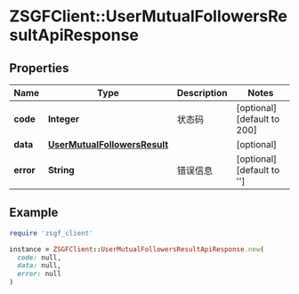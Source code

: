 # ZSGFClient::UserMutualFollowersResultApiResponse

## Properties

| Name | Type | Description | Notes |
| ---- | ---- | ----------- | ----- |
| **code** | **Integer** | 状态码 | [optional][default to 200] |
| **data** | [**UserMutualFollowersResult**](UserMutualFollowersResult.md) |  | [optional] |
| **error** | **String** | 错误信息 | [optional][default to &#39;&#39;] |

## Example

```ruby
require 'zsgf_client'

instance = ZSGFClient::UserMutualFollowersResultApiResponse.new(
  code: null,
  data: null,
  error: null
)
```

